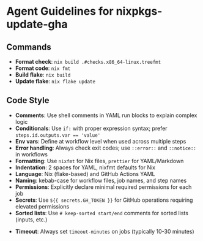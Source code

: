 # Agent Guidelines for nixpkgs-update-gha

## Commands

- **Format check**: `nix build .#checks.x86_64-linux.treefmt`
- **Format code**: `nix fmt`
- **Build flake**: `nix build`
- **Update flake**: `nix flake update`

## Code Style

- **Comments**: Use shell comments in YAML run blocks to explain complex logic
- **Conditionals**: Use `if:` with proper expression syntax; prefer `steps.id.outputs.var == 'value'`
- **Env vars**: Define at workflow level when used across multiple steps
- **Error handling**: Always check exit codes; use `::error::` and `::notice::` in workflows
- **Formatting**: Use `nixfmt` for Nix files, `prettier` for YAML/Markdown
- **Indentation**: 2 spaces for YAML, nixfmt defaults for Nix
- **Language**: Nix (flake-based) and GitHub Actions YAML
- **Naming**: kebab-case for workflow files, job names, and step names
- **Permissions**: Explicitly declare minimal required permissions for each job
- **Secrets**: Use `${{ secrets.GH_TOKEN }}` for GitHub operations requiring elevated permissions
- **Sorted lists**: Use `# keep-sorted start/end` comments for sorted lists (inputs, etc.)
<!-- keep-sorted end -->
- **Timeout**: Always set `timeout-minutes` on jobs (typically 10-30 minutes)
